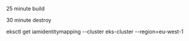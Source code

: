 

25 minute build





30 minute destroy







eksctl get iamidentitymapping --cluster eks-cluster --region=eu-west-1
